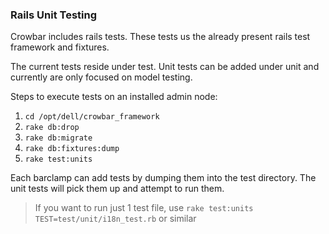 ### Rails Unit Testing

Crowbar includes rails tests.  These tests us the already present rails test framework and fixtures.  

The current tests reside under test.  Unit tests can be added under unit and currently are only focused on model testing.

Steps to execute tests on an installed admin node:

1. `cd /opt/dell/crowbar_framework`
1. `rake db:drop`
1. `rake db:migrate`
1. `rake db:fixtures:dump`
1. `rake test:units`

Each barclamp can add tests by dumping them into the test directory.  The unit tests will pick them up and attempt to run them.

> If you want to run just 1 test file, use `rake test:units TEST=test/unit/i18n_test.rb` or similar